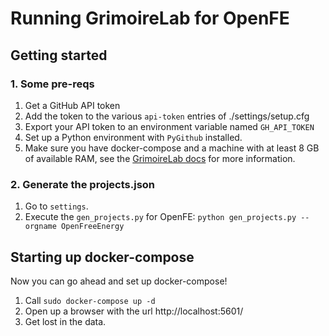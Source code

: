 # Running GrimoireLab for OpenFE

## Getting started

### 1. Some pre-reqs

1. Get a GitHub API token
2. Add the token to the various `api-token` entries of ./settings/setup.cfg
3. Export your API token to an environment variable named `GH_API_TOKEN`
4. Set up a Python environment with `PyGithub` installed.
5. Make sure you have docker-compose and a machine with at least 8 GB of available RAM, see the [GrimoireLab docs](https://chaoss.github.io/grimoirelab-tutorial/docs/getting-started/setup/#requirements) for more information.

### 2. Generate the projects.json

1. Go to `settings`.
2. Execute the `gen_projects.py` for OpenFE: `python gen_projects.py --orgname OpenFreeEnergy`

## Starting up docker-compose

Now you can go ahead and set up docker-compose!

1. Call `sudo docker-compose up -d`
2. Open up a browser with the url http://localhost:5601/
3. Get lost in the data.
